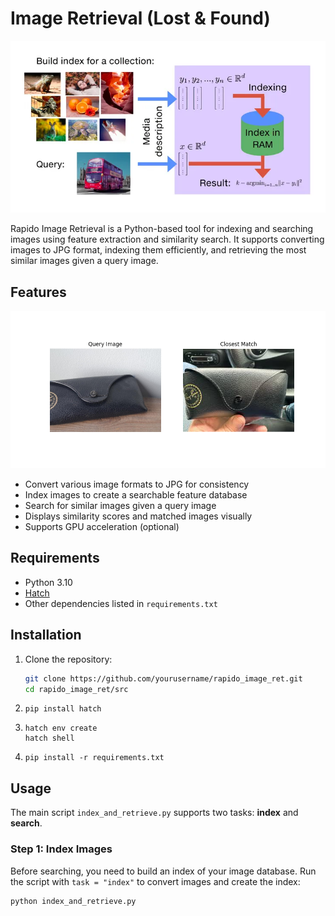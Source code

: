 # Image Retrieval (Lost & Found)

![Rapido Image Retrieval](readme_files/header.webp)

Rapido Image Retrieval is a Python-based tool for indexing and searching images using feature extraction and similarity search. It supports converting images to JPG format, indexing them efficiently, and retrieving the most similar images given a query image.

## Features

![Lost & Found](readme_files/Figure_1.png)

- Convert various image formats to JPG for consistency
- Index images to create a searchable feature database
- Search for similar images given a query image
- Displays similarity scores and matched images visually
- Supports GPU acceleration (optional)

## Requirements

- Python 3.10
- [Hatch](https://hatch.pypa.io/latest/)
- Other dependencies listed in `requirements.txt`

## Installation

1. Clone the repository:

   ```bash
   git clone https://github.com/yourusername/rapido_image_ret.git
   cd rapido_image_ret/src
   ```
   

2. 
    ```
    pip install hatch
    ```

3. 
    ```
    hatch env create
    hatch shell
    ```

4.
    ```
    pip install -r requirements.txt
    ```

## Usage

The main script `index_and_retrieve.py` supports two tasks: **index** and **search**.

### Step 1: Index Images

Before searching, you need to build an index of your image database. Run the script with `task = "index"` to convert images and create the index:

```
python index_and_retrieve.py
```
